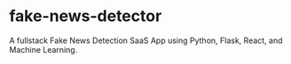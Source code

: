 # fake-news-detector
A fullstack Fake News Detection SaaS App using Python, Flask, React, and Machine Learning.
